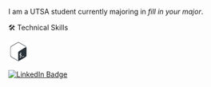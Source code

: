 I am a UTSA student currently majoring in *fill in your major*.

:hammer_and_wrench: Technical Skills
<div>
  <img src="https://github.com/devicons/devicon/blob/master/icons/bash/bash-plain.svg" title="Bash" alt="bash" width="40" height="40"/>&nbsp;
</div>
<p> </p>
<div id="badges">
  <a href="https://www.linkedin.com/in/michael-carden-iii-aa3b3a256">
    <img src="https://img.shields.io/badge/LinkedIn-blue?style=for-the-badge&logo=linkedin&logoColor=white" alt="LinkedIn Badge"/>
</div>
